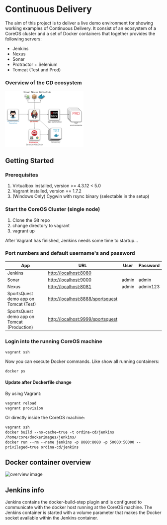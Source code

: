 # Continuous Delivery

The aim of this project is to deliver a live demo environment for showing working examples of Continuous Delivery.
It consist of an ecosystem of a CoreOS cluster and a set of Docker containers that together provides the following servers:

- Jenkins
- Nexus
- Sonar
- Protractor + Selenium
- Tomcat (Test and Prod)


### Overview of the CD ecosystem
<img src="images/cd-ecosystem-overview.png" alt="cd-ecosystem-overview" style="max-width:50%"/> 

## Getting Started

### Prerequisites
1. Virtualbox installed, version >= 4.3.12 < 5.0
1. Vagrant installed, version == 1.7.2
1. (Windows Only) Cygwin with rsync binary (selectable in the setup)

### Start the CoreOS Cluster (single node)
1. Clone the Git repo
1. change directory to vagrant
1. vagrant up

After Vagrant has finished, Jenkins needs some time to startup...

### Port numbers and default username's and password

| App | URL | User | Password |
| --- | --- | ---- | -------- |
| Jenkins | <http://localhost:8080> |      |      |
| Sonar   | <http://localhost:9000> | admin | admin |
| Nexus   | <http://localhost:8081> | admin | admin123 |
| SportsQuest demo app on Tomcat (Test) | <http://localhost:8888/sportsquest> |    |   |
| SportsQuest demo app on Tomcat (Production) | <http://localhost:9999/sportsquest> |    |    |

### Login into the running CoreOS machine
	vagrant ssh
Now you can execute Docker commands. Like show all running containers:
	
	docker ps

#### Update after Dockerfile change
By using Vagrant:

	vagrant reload
	vagrant provision

Or directly inside the CoreOS machine:

	vagrant ssh
	docker build --no-cache=true -t ordina-cd/jenkins /home/core/dockerimages/jenkins/
	docker run --rm --name jenkins -p 8080:8080 -p 50000:50000 --privileged=true ordina-cd/jenkins

## Docker container overview

![overview image](https://cdn.rawgit.com/J-Technologies/continuousdelivery/master/images/cd_docker_overview.svg)

## Jenkins info
Jenkins contains the docker-build-step plugin and is configured to communicate with the docker host running at the CoreOS machine. The Jenkins container is started with a volume parameter that makes the Docker socket available within the Jenkins container.
